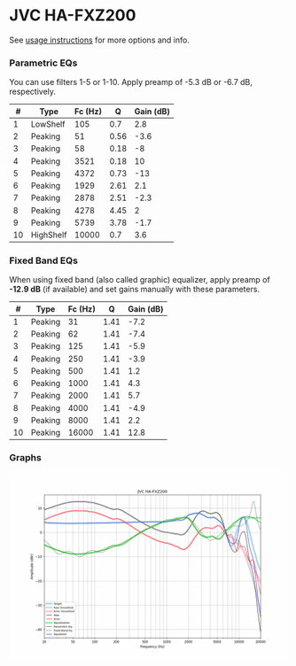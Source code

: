 # JVC HA-FXZ200
See [usage instructions](https://github.com/jaakkopasanen/AutoEq#usage) for more options and info.

### Parametric EQs
You can use filters 1-5 or 1-10. Apply preamp of -5.3 dB or -6.7 dB, respectively.

|   # | Type      |   Fc (Hz) |    Q |   Gain (dB) |
|-----|-----------|-----------|------|-------------|
|   1 | LowShelf  |       105 | 0.7  |         2.8 |
|   2 | Peaking   |        51 | 0.56 |        -3.6 |
|   3 | Peaking   |        58 | 0.18 |        -8   |
|   4 | Peaking   |      3521 | 0.18 |        10   |
|   5 | Peaking   |      4372 | 0.73 |       -13   |
|   6 | Peaking   |      1929 | 2.61 |         2.1 |
|   7 | Peaking   |      2878 | 2.51 |        -2.3 |
|   8 | Peaking   |      4278 | 4.45 |         2   |
|   9 | Peaking   |      5739 | 3.78 |        -1.7 |
|  10 | HighShelf |     10000 | 0.7  |         3.6 |

### Fixed Band EQs
When using fixed band (also called graphic) equalizer, apply preamp of **-12.9 dB** (if available) and set gains manually with these parameters.

|   # | Type    |   Fc (Hz) |    Q |   Gain (dB) |
|-----|---------|-----------|------|-------------|
|   1 | Peaking |        31 | 1.41 |        -7.2 |
|   2 | Peaking |        62 | 1.41 |        -7.4 |
|   3 | Peaking |       125 | 1.41 |        -5.9 |
|   4 | Peaking |       250 | 1.41 |        -3.9 |
|   5 | Peaking |       500 | 1.41 |         1.2 |
|   6 | Peaking |      1000 | 1.41 |         4.3 |
|   7 | Peaking |      2000 | 1.41 |         5.7 |
|   8 | Peaking |      4000 | 1.41 |        -4.9 |
|   9 | Peaking |      8000 | 1.41 |         2.2 |
|  10 | Peaking |     16000 | 1.41 |        12.8 |

### Graphs
![](./JVC%20HA-FXZ200.png)
